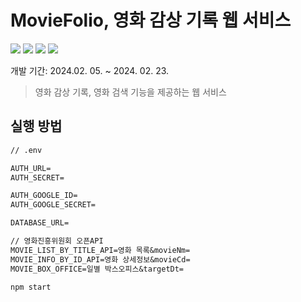 # MovieFolio, 영화 감상 기록 웹 서비스

<div>
<img src="https://img.shields.io/badge/Next.js-000000?style=flat-square&logo=Next.js&logoColor=white">
<img src="https://img.shields.io/badge/SCSS-CC6699?style=flat-square&logo=Sass&logoColor=white"/>
<img src="https://img.shields.io/badge/Typescript-3178C6?style=flat-square&logo=Typescript&logoColor=white"/>
<img src="https://img.shields.io/badge/prisma-2D3748?style=flat-square&logo=prisma&logoColor=white"/>
</div>

개발 기간: 2024.02. 05. ~ 2024. 02. 23.

> 영화 감상 기록, 영화 검색 기능을 제공하는 웹 서비스

## 실행 방법

```txt
// .env

AUTH_URL=
AUTH_SECRET=

AUTH_GOOGLE_ID=
AUTH_GOOGLE_SECRET=

DATABASE_URL=

// 영화진흥위원회 오픈API
MOVIE_LIST_BY_TITLE_API=영화 목록&movieNm=
MOVIE_INFO_BY_ID_API=영화 상세정보&movieCd=
MOVIE_BOX_OFFICE=일별 박스오피스&targetDt=
```

```sh
npm start
```

